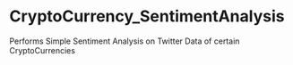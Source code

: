 # CryptoCurrency_SentimentAnalysis
Performs Simple Sentiment Analysis on Twitter Data of certain CryptoCurrencies
